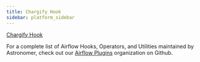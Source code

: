 ```yaml
---
title: Chargify Hook
sidebar: platform_sidebar
---
```


[Chargify Hook](https://github.com/airflow-plugins/chargify_plugin/blob/master/hooks/chargify_hook.py)

For a complete list of Airflow Hooks, Operators, and Utilities maintained by Astronomer, check out our [Airflow Plugins](https://github.com/airflow-plugins?utf8=%E2%9C%93&q=&type=&language=) organization on Github.
